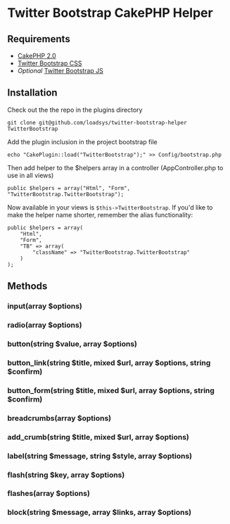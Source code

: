 # Twitter Bootstrap CakePHP Helper

## Requirements

* [CakePHP 2.0](https://github.com/cakephp/cakephp)
* [Twitter Bootstrap CSS](https://twitter.github.com/bootstrap)
* *Optional* [Twitter Bootstrap JS](https://twitter.github.com/bootstrap/javascript.html)

## Installation

Check out the the repo in the plugins directory

	git clone git@github.com/loadsys/twitter-bootstrap-helper TwitterBootstrap

Add the plugin inclusion in the project bootstrap file

	echo "CakePlugin::load("TwitterBootstrap");" >> Config/bootstrap.php

Then add helper to the $helpers array in a controller (AppController.php to use in all views)

	public $helpers = array("Html", "Form", "TwitterBootstrap.TwitterBootstrap");

Now available in your views is `$this->TwitterBootstrap`. If you'd like to make the helper name shorter, remember the alias functionality:

	public $helpers = array(
		"Html",
		"Form",
		"TB" => array(
			"className" => "TwitterBootstrap.TwitterBootstrap"
		)
	);

## Methods

### input(array $options)

### radio(array $options)

### button(string $value, array $options)

### button_link(string $title, mixed $url, array $options, string $confirm)

### button_form(string $title, mixed $url, array $options, string $confirm)

### breadcrumbs(array $options)

### add_crumb(string $title, mixed $url, array $options)

### label(string $message, string $style, array $options)

### flash(string $key, array $options)

### flashes(array $options)

### block(string $message, array $links, array $options)
